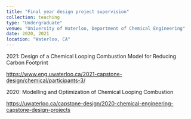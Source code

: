 ```yaml
---
title: "Final year design project supervision"
collection: teaching
type: "Undergraduate"
venue: "University of Waterloo, Department of Chemical Engineering"
date: 2020, 2021
location: "Waterloo, CA"
---
```


2021: Design of a Chemical Looping Combustion Model for Reducing Carbon Footprint

https://www.eng.uwaterloo.ca/2021-capstone-design/chemical/participants-3/

2020: Modelling and Optimization of Chemical Looping Combustion

https://uwaterloo.ca/capstone-design/2020-chemical-engineering-capstone-design-projects


